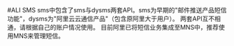 #ALI SMS
sms中包含了sms与dysms两套API。sms为早期的"邮件推送产品短信功能"，dysms为"阿里云云通信产品"（包含原阿里大于用户）。
两套API互不相通，请根据自己的账户情况使用。
目前阿里已将短信业务集成至MNS中，推荐使用MNS来管理短信。